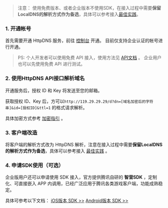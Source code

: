 >注意：
>使用免费版本、或者企业版本不使用SDK，在接入过程中需要**保留LocalDNS的解析方式作为备选**，具体可以参考接入[最佳实践](/doc/product/379/最佳实践)。

### 1. 开通帐号
首先需要开通 HttpDNS 服务，前往 [控制台](http://console.tcecqpoc.fsphere.cn/httpdns) 开通。
目前仅支持企业认证的帐号进行开通。

> PS: 个人开发者可以使用免费 API 接入，使用方法见 [API文档](/document/product/379/3524) 。
企业用户也可以先使用免费 API 进行测试。

### 2. 使用HttpDNS API接口解析域名
开通服务后，授权 ID 和 Key 将发送至您的邮箱。

获取授权 ID、Key 后，方可以`http://119.29.29.29/d?dn=[域名加密后的字符串]&id=[授权ID]&ttl=1` 的格式请求解析。

具体加密方式参考 [加密指引](/document/product/379/3530) 。

### 3. 客户端改造
将客户端的解析方式改为 HttpDNS 解析，注意在接入过程中需要**保留LocalDNS的解析方式作为备选**，具体可以参考接入 [最佳实践](/doc/product/379/最佳实践) 。

### 4. 申请SDK使用（可选）
企业版用户还可以申请使用 SDK 接入，官方提供腾讯自研的 **智营SDK** ，定制化、可直接嵌入 APP 内调用，已经广泛应用于腾讯各类游戏客户端，功能成熟稳定。

具体可参考以下文档：
[iOS版本 SDK >>](/document/product/379/6469)
[Android版本 SDK >>](/document/product/379/6470)
